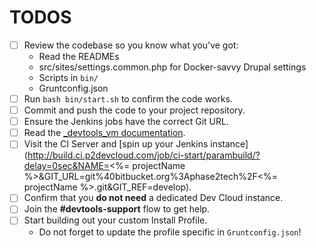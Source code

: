 # TODOS

* [ ] Review the codebase so you know what you've got:
  * Read the READMEs
  * src/sites/settings.common.php for Docker-savvy Drupal settings
  * Scripts in `bin/`
  * Gruntconfig.json
* [ ] Run `bash bin/start.sh` to confirm the code works.
* [ ] Commit and push the code to your project repository.
* [ ] Ensure the Jenkins jobs have the correct Git URL.
* [ ] Read the [_devtools_vm documentation](https://bitbucket.org/phase2tech/_devtools_vm/src/master/docs/).
* [ ] Visit the CI Server and [spin up your Jenkins
  instance](http://build.ci.p2devcloud.com/job/ci-start/parambuild/?delay=0sec&NAME=<%= projectName %>&GIT_URL=git%40bitbucket.org%3Aphase2tech%2F<%= projectName %>.git&GIT_REF=develop).
* [ ] Confirm that you **do not need** a dedicated Dev Cloud instance.
* [ ] Join the **#devtools-support** flow to get help.
* [ ] Start building out your custom Install Profile.
  * Do not forget to update the profile specific in `Gruntconfig.json`!
